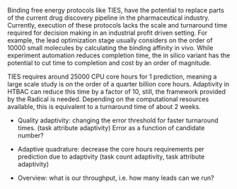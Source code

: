 Binding free energy protocols like TIES, have the potential to replace parts of 
the current drug discovery pipeline in the pharmaceutical industry. Currently, 
execution of these protocols lacks the scale and turnaround time required for 
decision making in an industrial profit driven setting. For example, the lead 
optimization stage usually considers on the order of 10000 small molecules by 
calculating the binding affinity in vivo. While experiment automation reduces 
completion time, the in silico variant has the potential to cut time to 
completion and cost by an order of magnitude.

TIES requires around 25000 CPU core hours for 1 prediction, meaning a large 
scale study is on the order of a quarter billion core hours. Adaptivity in 
HTBAC can reduce this time by a factor of 10, still, the framework provided by 
the Radical is needed. Depending on the computational resources available, this 
is equivalent to a turnaround time of about 2 weeks.

- Quality adaptivity: changing the error threshold for faster turnaround times.
(task attribute adaptivity) Error as a function of candidate number?

- Adaptive quadrature: decrease the core hours requirements per prediction due 
to adaptivity (task count adaptivity, task attribute adaptivity)

- Overview: what is our throughput, i.e. how many leads can we run?
